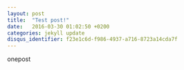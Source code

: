 ```yaml
---
layout: post
title:  "Test post!"
date:   2016-03-30 01:02:50 +0200
categories: jekyll update
disqus_identifier: f23e1c6d-f986-4937-a716-8723a14cda7f
---
```


onepost